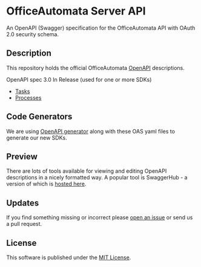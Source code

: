 # OfficeAutomata Server API
An OpenAPI (Swagger) specification for the OfficeAutomata API with OAuth 2.0 security schema.

## Description
This repository holds the official OfficeAutomata [OpenAPI](https://www.openapis.org/) descriptions.   

OpenAPI spec 3.0
In Release (used for one or more SDKs)
* [Tasks](https://raw.githubusercontent.com/XeroAPI/Xero-OpenAPI/master/accounting-yaml/xero_accounting.yaml)
* [Processes](https://raw.githubusercontent.com/XeroAPI/Xero-OpenAPI/master/accounting-yaml/xero_accounting.yaml)

## Code Generators
We are using [OpenAPI generator](https://github.com/OpenAPITools/openapi-generator) along with these OAS yaml files to generate our new SDKs.

## Preview
There are lots of tools available for viewing and editing OpenAPI descriptions in a nicely formatted way. A popular tool is SwaggerHub - a version of which is [hosted here](https://app.swaggerhub.com/home). 


## Updates
If you find something missing or incorrect please [open an issue](https://github.com/XeroAPI/Xero-OpenAPI/issues/new) or send us a pull request.

## License

This software is published under the [MIT License](http://en.wikipedia.org/wiki/MIT_License).
